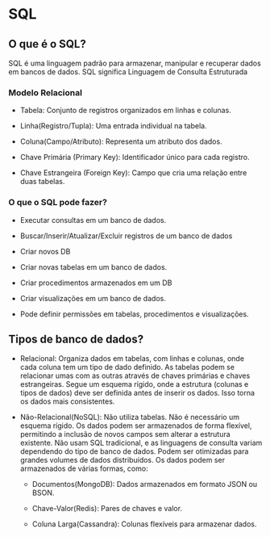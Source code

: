 # SQL

## O que é o SQL?

SQL é uma linguagem padrão para armazenar, manipular e recuperar dados em bancos de dados. SQL significa Linguagem de Consulta Estruturada

### Modelo Relacional

- Tabela: Conjunto de registros organizados em linhas e colunas.

- Linha(Registro/Tupla): Uma entrada individual na tabela.

- Coluna(Campo/Atributo): Representa um atributo dos dados.

- Chave Primária (Primary Key): Identificador único para cada registro.

- Chave Estrangeira (Foreign Key): Campo que cria uma relação entre duas tabelas.

### O que o SQL pode fazer?

- Executar consultas em um banco de dados.

- Buscar/Inserir/Atualizar/Excluir registros de um banco de dados

- Criar novos DB

- Criar novas tabelas em um banco de dados.

- Criar procedimentos armazenados em um DB

- Criar visualizações em um banco de dados.

- Pode definir permissões em tabelas, procedimentos e visualizações.

## Tipos de banco de dados?

- Relacional: Organiza dados em tabelas, com linhas e colunas, onde cada coluna tem um tipo de dado definido. As tabelas podem se relacionar umas com as outras através de chaves primárias e chaves estrangeiras. Segue um esquema rígido, onde a estrutura (colunas e tipos de dados) deve ser definida antes de inserir os dados. Isso torna os dados mais consistentes.

- Não-Relacional(NoSQL): Não utiliza tabelas. Não é necessário um esquema rígido. Os dados podem ser armazenados de forma flexível, permitindo a inclusão de novos campos sem alterar a estrutura existente. Não usam SQL tradicional, e as linguagens de consulta variam dependendo do tipo de banco de dados. Podem ser otimizadas para grandes volumes de dados distribuídos. Os dados podem ser armazenados de várias formas, como: 

    - Documentos(MongoDB): Dados armazenados em formato JSON ou BSON.

    - Chave-Valor(Redis): Pares de chaves e valor.

    - Coluna Larga(Cassandra): Colunas flexíveis para armazenar dados.